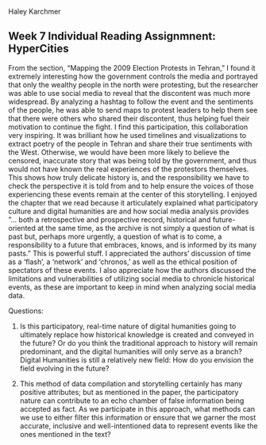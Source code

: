 Haley Karchmer

## Week 7 Individual Reading Assignmnent: HyperCities

From the section, “Mapping the 2009 Election Protests in Tehran,” I found it extremely interesting how the government controls the media and portrayed that only the wealthy people in the north were protesting, but the researcher was able to use social media to reveal that the discontent was much more widespread. By analyzing a hashtag to follow the event and the sentiments of the people, he was able to send maps to protest leaders to help them see that there were others who shared their discontent, thus helping fuel their motivation to continue the fight. I find this participation, this collaboration very inspiring. It was brilliant how he used timelines and visualizations to extract poetry of the people in Tehran and share their true sentiments with the West. Otherwise, we would have been more likely to believe the censored, inaccurate story that was being told by the government, and thus would not have known the real experiences of the protestors themselves. This shows how truly delicate history is, and the responsibility we have to check the perspective it is told from and to help ensure the voices of those experiencing these events remain at the center of this storytelling. I enjoyed the chapter that we read because it articulately explained what participatory culture and digital humanities are and how social media analysis provides ”... both a retrospective and prospective record, historical and future-oriented at the same time, as the archive is not simply a question of what is past but, perhaps more urgently, a question of what is to come, a responsibility to a future that embraces, knows, and is informed by its many pasts.” This is powerful stuff. I appreciated the authors’ discussion of time as a ‘flash’, a ‘network’ and ‘chronos,’ as well as the ethical position of spectators of these events. I also appreciate how the authors discussed the limitations and vulnerabilities of utilizing social media to chronicle historical events, as these are important to keep in mind when analyzing social media data.

Questions:
1. Is this participatory, real-time nature of digital humanities going to ultimately replace how historical knowledge is created and conveyed in the future? Or do you think the traditional approach to history will remain predominant, and the digital humanities will only serve as a branch? Digital Humanities is still a relatively new field: How do you envision the field evolving in the future? 

2. This method of data compilation and storytelling certainly has many positive attributes; but as mentioned in the paper, the participatory nature can contribute to an echo chamber of false information being accepted as fact. As we participate in this approach, what methods can we use to either filter this information or ensure that we garner the most accurate, inclusive and well-intentioned data to represent events like the ones mentioned in the text?
